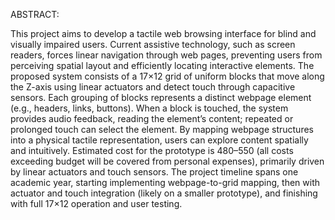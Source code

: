 ABSTRACT:

This project aims to develop a tactile web browsing interface for blind and visually impaired users. Current assistive technology, such as screen readers, forces linear navigation through web pages, preventing users from perceiving spatial layout and efficiently locating interactive elements. The proposed system consists of a 17×12 grid of uniform blocks that move along the Z-axis using linear actuators and detect touch through capacitive sensors. Each grouping of blocks represents a distinct webpage element (e.g., headers, links, buttons). When a block is touched, the system provides audio feedback, reading the element’s content; repeated or prolonged touch can select the element. By mapping webpage structures into a physical tactile representation, users can explore content spatially and intuitively. Estimated cost for the prototype is $480–$550 (all costs exceeding budget will be covered from personal expenses), primarily driven by linear actuators and touch sensors. The project timeline spans one academic year, starting implementing webpage-to-grid mapping, then with actuator and touch integration (likely on a smaller prototype), and finishing with full 17×12 operation and user testing.
